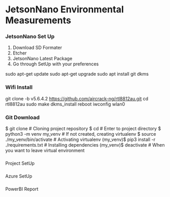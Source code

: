# JetsonNano Environmental Measurements


### JetsonNano Set Up
1. Download SD Formater
2. Etcher
3. JetsonNano Latest Package
4. Go through SetUp with your preferences

sudo apt-get update
sudo apt-get upgrade
sudo apt install git dkms

###  Wifi Install

git clone -b v5.6.4.2 https://github.com/aircrack-ng/rtl8812au.git cd rtl8812au
sudo make dkms_install
reboot
iwconfig wlan0

### Git Download

$ git clone <Project A>  # Cloning project repository
$ cd <Project A> # Enter to project directory
$ python3 -m venv my_venv # If not created, creating virtualenv
$ source ./my_venv/bin/activate # Activating virtualenv
(my_venv)$ pip3 install -r ./requirements.txt # Installing dependencies
(my_venv)$ deactivate # When you want to leave virtual environment


###
Project SetUp





###
Azure SetUp





###
PowerBI Report